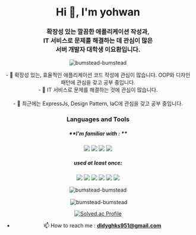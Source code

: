 <h1 align="center">Hi 👋, I'm yohwan</h1>
<h3 align="center">확장성 있는 깔끔한 애플리케이션 작성과,<br> IT 서비스로 문제를 해결하는 데 관심이 많은 <br> 서버 개발자 대학생 이요환입니다.</h3>
<div align=center>
<p> <img src="https://komarev.com/ghpvc/?username=bumstead-bumstead&label=Profile%20views&color=0e75b6&style=flat" alt="bumstead-bumstead" /> </p>
- 🌱 확장성 있는, 효율적인 애플리케이션 코드 작성에 관심이 많습니다. OOP와 디자인 패턴에 관심을 갖고 공부 중입니다. </center> <br>
<center> - 🌱 IT 서비스로 문제를 해결하는 것에 관심이 많습니다. </center> <br>
  <center> - 🌱 최근에는 ExpressJs, Design Pattern, IaC에 관심을 갖고 공부 중입니다. </center>

<h3>Languages and Tools</h3>
<h5> **I'm familiar with : ** </h5>  
  <img src="https://img.shields.io/badge/java-007396?style=for-the-badge&logo=java&logoColor=white"> 
  <img src="https://img.shields.io/badge/mysql-4479A1?style=for-the-badge&logo=mysql&logoColor=white">
  <img src="https://img.shields.io/badge/spring-6DB33F?style=for-the-badge&logo=spring&logoColor=white">
  <img src="https://img.shields.io/badge/amazonaws-232F3E?style=for-the-badge&logo=amazonaws&logoColor=white"> 
  
<h5>used at least once:</h5>
  <img src="https://img.shields.io/badge/python-3776AB?style=for-the-badge&logo=python&logoColor=white"> 
  <img src="https://img.shields.io/badge/html5-E34F26?style=for-the-badge&logo=html5&logoColor=white"> 
  <img src="https://img.shields.io/badge/css-1572B6?style=for-the-badge&logo=css3&logoColor=white"> 
  <img src="https://img.shields.io/badge/javascript-F7DF1E?style=for-the-badge&logo=javascript&logoColor=black"> 
  <img src="https://img.shields.io/badge/node.js-339933?style=for-the-badge&logo=Node.js&logoColor=white">
  <img src="https://img.shields.io/badge/express-000000?style=for-the-badge&logo=express&logoColor=white">



<p><img align="center" src="https://github-readme-stats.vercel.app/api/top-langs?username=bumstead-bumstead&show_icons=true&locale=en&layout=compact" alt="bumstead-bumstead" /></p>

<p>&nbsp;<img align="center" src="https://github-readme-stats.vercel.app/api?username=bumstead-bumstead&show_icons=true&locale=en" alt="bumstead-bumstead" /></p>

[![Solved.ac Profile](http://mazassumnida.wtf/api/v2/generate_badge?boj=isz06243)](https://solved.ac/isz06243/)

- 📫 How to reach me : **dldyghks951@gmail.com**

</div>
